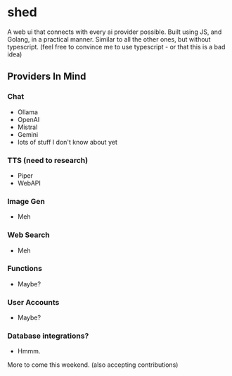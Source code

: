 # shed
A web ui that connects with every ai provider possible. Built using JS, and Golang, in a practical manner. Similar to all the other ones, but without typescript. (feel free to convince me to use typescript - or that this is a bad idea)

## Providers In Mind

### Chat
- Ollama
- OpenAI
- Mistral
- Gemini
- lots of stuff I don't know about yet

### TTS (need to research)
- Piper
- WebAPI


### Image Gen
- Meh

### Web Search
- Meh

### Functions
- Maybe?

### User Accounts
- Maybe?

### Database integrations?
- Hmmm.

More to come this weekend. (also accepting contributions)
